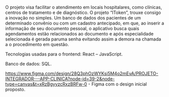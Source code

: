 O projeto visa facilitar o atendimento em locais hospitalares, como clínicas, centros de tratamento e de diagnóstico. O projeto “IToken”, trouxe consigo a inovação no simples. Um banco de dados dos pacientes de um determinado convênio ou com um cadastro antecipado, em que, ao inserir a informação de seu documento pessoal, o aplicativo busca quais agendamentos estão relacionados ao documento e após especialidade selecionada é gerada paruma senha evitando assim a demora na chamada a o procedimento em questão.

Tecnologias usadas para o frontend: React – JavaScript.

Banco de dados: SQL.

https://www.figma.com/design/28Q3phOzWYKsi5M4o2mEvA/PROJETO-INTEGRADOR---APP-CLINICA?node-id=39-2&node-type=canvas&t=xRzBgyvzcRxzBRFw-0 - Figma com o design inicial proposto.
